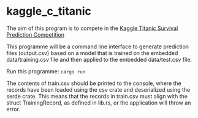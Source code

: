 # kaggle_c_titanic
The aim of this program is to compete in the [Kaggle Titanic Survival Prediction Competition](https://www.kaggle.com/c/titanic/overview)

This programme will be a command line interface to generate prediction files (output.csv) based on a model that is trained on the embedded data/training.csv file and then applied to the embedded data/test.csv file.

Run this programme: `cargo run`

The contents of train.csv should be printed to the console, where the records have been loaded using the csv crate and deserialized using the serde crate.
This means that the records in train.csv must align with the struct TrainingRecord, as defined in lib.rs, or the application will throw an error.